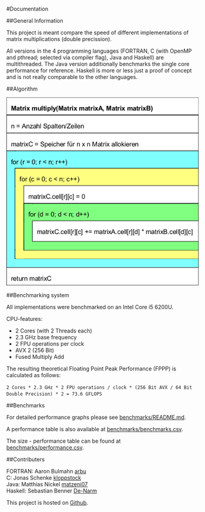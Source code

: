 #Documentation

##General Information

This project is meant compare the speed of different implementations of matrix multiplications (double precission).

All versions in the 4 programming languages (FORTRAN, C (with OpenMP and pthread; selected via compiler flag), Java and Haskell) are multithreaded. The Java version additionally benchmarks the single core performance for reference. Haskell is more or less just a proof of concept and is not really comparable to the other languages.

##Algorithm

![Algorithm](/Diagramm/Nassi-Shneidermann-Diagramm.png)

##Benchmarking system

All implementations were benchmarked on an Intel Core i5 6200U. 

CPU-features:
 * 2 Cores (with 2 Threads each)
 * 2.3 GHz base frequency
 * 2 FPU operations per clock
 * AVX 2 (256 Bit)
 * Fused Multiply Add
 
The resulting theoretical Floating Point Peak Performance (FPPP) is calculated as follows:

```2 Cores * 2.3 GHz * 2 FPU operations / clock * (256 Bit AVX / 64 Bit Double Precision) * 2 = 73.6 GFLOPS```

##Benchmarks

For detailed performance graphs please see [benchmarks/README.md](/benchmarks/README.md).

A performance table is also available at [benchmarks/benchmarks.csv](/benchmarks/benchmarks.csv).

The size - performance table can be found at [benchmarks/performance.csv](/benchmarks/performance.csv).

##Contributers

FORTRAN: Aaron Bulmahn [arbu](https://github.com/arbu) <br>
C: Jonas Schenke [kloppstock](https://github.com/kloppstock) <br>
Java: Matthias Nickel [matzeni07](https://github.com/matzeni07) <br>
Haskell: Sebastian Benner [De-Narm](https://github.com/De-Narm)

This project is hosted on [Github](https://github.com/kloppstock/squared_matrix_multiplication).
